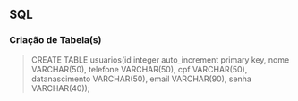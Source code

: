 ## SQL

### Criação de Tabela(s)

> CREATE TABLE usuarios(id integer auto_increment primary key, nome VARCHAR(50), telefone VARCHAR(50), cpf VARCHAR(50), datanascimento VARCHAR(50), email VARCHAR(90), senha VARCHAR(40));